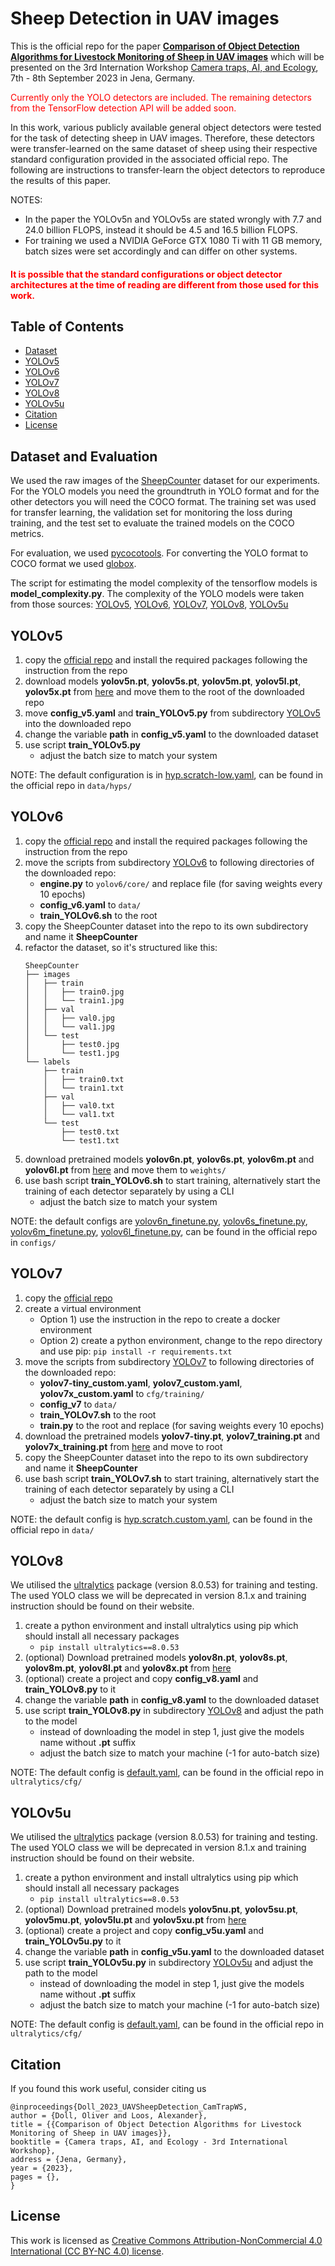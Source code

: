 # Sheep Detection in UAV images
This is the official repo for the paper [**Comparison of Object Detection Algorithms for Livestock Monitoring of Sheep in UAV images**](https://github.com/idmt-odoll/sheep_detection_in_UAV_images/Comparison_of_Object_Detection_Algorithms_for_Livestock_Monitoring_of_Sheep_in_UAV_images.pdf) which will be presented on the 3rd Internation Workshop [Camera traps, AI, and Ecology](https://inf-cv.uni-jena.de/camtrap-ws/), 7th - 8th September 2023 in Jena, Germany. 

<font color="red">Currently only the YOLO detectors are included. The remaining detectors from the TensorFlow detection API will be added soon.</font>

In this work, various publicly available general object detectors were tested for the task of detecting sheep in UAV images. 
Therefore, these detectors were transfer-learned on the same dataset of sheep using their respective standard configuration
provided in the associated official repo. The following are instructions to transfer-learn the object detectors to reproduce 
the results of this paper. 

NOTES: 
- In the paper the YOLOv5n and YOLOv5s are stated wrongly with 7.7 and 24.0 billion FLOPS, instead it should be 4.5 and 16.5 billion FLOPS.
- For training we used a NVIDIA GeForce GTX 1080 Ti with 11 GB memory, batch sizes were set accordingly and can differ on other systems.
  
#### <font color="red">It is possible that the standard configurations or object detector architectures at the time of reading are different from those used for this work.</font>

## Table of Contents

- [Dataset](#dataset-and-evaluation)
- [YOLOv5](#yolov5)
- [YOLOv6](#yolov6)
- [YOLOv7](#yolov7)
- [YOLOv8](#yolov8)
- [YOLOv5u](#yolov5u)
- [Citation](#citation)
- [License](#license)


## Dataset and Evaluation

We used the raw images of the [SheepCounter](https://universe.roboflow.com/riisprivate/sheepcounter/dataset/11) dataset for our experiments. For 
the YOLO models you need the groundtruth in YOLO format and for the other detectors you will need the COCO format. The training set was used for transfer learning, the validation set for monitoring the loss during training, and the 
test set to evaluate the trained models on the COCO metrics. <br> 

For evaluation, we used [pycocotools](https://pypi.org/project/pycocotools/#description). For converting the YOLO format to
COCO format we used [globox](https://github.com/laclouis5/globox).

The script for estimating the model complexity of the tensorflow models is **model_complexity.py**. The complexity of the
YOLO models were taken from those sources: [YOLOv5](https://github.com/ultralytics/yolov5), [YOLOv6](https://github.com/meituan/YOLOv6), 
[YOLOv7](https://arxiv.org/abs/2207.02696), [YOLOv8](https://github.com/ultralytics/ultralytics), [YOLOv5u](https://github.com/ultralytics/ultralytics/pull/771)



## YOLOv5

1. copy the [official repo](https://github.com/ultralytics/yolov5) and install the required packages following the instruction from the repo
2. download models **yolov5n.pt**, **yolov5s.pt**, **yolov5m.pt**, **yolov5l.pt**, **yolov5x.pt** from [here](https://github.com/ultralytics/yolov5/releases/tag/v7.0) and move them to the root of the downloaded repo
3. move **config_v5.yaml** and **train_YOLOv5.py** from subdirectory [YOLOv5](https://github.com/idmt-odoll/sheep_detection_in_UAV_images/tree/main/YOLOv5) into the downloaded repo
4. change the variable **path** in **config_v5.yaml** to the downloaded dataset
5. use script **train_YOLOv5.py**
   - adjust the batch size to match your system

NOTE: The default configuration is in [hyp.scratch-low.yaml](https://github.com/idmt-odoll/sheep_detection_in_UAV_images/tree/main/YOLOv5/hyp.scratch-low.yaml), can be found in the official repo in <code>data/hyps/</code>


## YOLOv6

1. copy the [official repo](https://github.com/meituan/YOLOv6) and install the required packages following the instruction from the repo
2. move the scripts from subdirectory [YOLOv6](https://github.com/idmt-odoll/sheep_detection_in_UAV_images/tree/main/YOLOv8) to following directories of the downloaded repo:
   - **engine.py** to <code>yolov6/core/</code> and replace file (for saving weights every 10 epochs)
   - **config_v6.yaml** to <code>data/</code>
   - **train_YOLOv6.sh** to the root
3. copy the SheepCounter dataset into the repo to its own subdirectory and name it **SheepCounter**
4. refactor the dataset, so it's structured like this:
   ```shell
   SheepCounter
   ├── images
   │   ├── train
   │   │   ├── train0.jpg
   │   │   └── train1.jpg
   │   ├── val
   │   │   ├── val0.jpg
   │   │   └── val1.jpg
   │   └── test
   │       ├── test0.jpg
   │       └── test1.jpg
   └── labels
       ├── train
       │   ├── train0.txt
       │   └── train1.txt
       ├── val
       │   ├── val0.txt
       │   └── val1.txt
       └── test
           ├── test0.txt
           └── test1.txt
   ```
5. download pretrained models **yolov6n.pt**, **yolov6s.pt**, **yolov6m.pt** and **yolov6l.pt** from [here](https://github.com/meituan/YOLOv6/releases/tag/0.3.0) and move them to <code>weights/</code>
6. use bash script **train_YOLOv6.sh** to start training, alternatively start the training of each detector separately by using a CLI
   - adjust the batch size to match your system 

NOTE: the default configs are [yolov6n_finetune.py](https://github.com/idmt-odoll/sheep_detection_in_UAV_images/tree/main/YOLOv6/yolov6n_finetune.py),
[yolov6s_finetune.py](https://github.com/idmt-odoll/sheep_detection_in_UAV_images/tree/main/YOLOv6/yolov6s_finetune.py), 
[yolov6m_finetune.py](https://github.com/idmt-odoll/sheep_detection_in_UAV_images/tree/main/YOLOv6/yolov6m_finetune.py), 
[yolov6l_finetune.py](https://github.com/idmt-odoll/sheep_detection_in_UAV_images/tree/main/YOLOv6/yolov6l_finetune.py),
can be found in the official repo in <code>configs/</code>


## YOLOv7

1. copy the [official repo](https://github.com/WongKinYiu/yolov7)
2. create a virtual environment
   - Option 1) use the instruction in the repo to create a docker environment
   - Option 2) create a python environment, change to the repo directory and use pip: <code>pip install -r requirements.txt</code>
3. move the scripts from subdirectory [YOLOv7](https://github.com/idmt-odoll/sheep_detection_in_UAV_images/tree/main/YOLOv8) to following directories of the downloaded repo:
   - **yolov7-tiny_custom.yaml**, **yolov7_custom.yaml**, **yolov7x_custom.yaml** to <code>cfg/training/</code>
   - **config_v7** to <code>data/</code>
   - **train_YOLOv7.sh** to the root
   - **train.py** to the root and replace (for saving weights every 10 epochs)
4. download the pretrained models **yolov7-tiny.pt**, **yolov7_training.pt** and **yolov7x_training.pt** from [here](https://github.com/WongKinYiu/yolov7/releases/tag/v0.1) and move to root
5. copy the SheepCounter dataset into the repo to its own subdirectory and name it **SheepCounter**
6. use bash script **train_YOLOv7.sh** to start training, alternatively start the training of each detector separately by using a CLI
   - adjust the batch size to match your system

NOTE: the default config is [hyp.scratch.custom.yaml](https://github.com/idmt-odoll/sheep_detection_in_UAV_images/tree/main/YOLOv7/hyp.scratch.custom.yaml), can be found in the official repo in <code>data/</code>


## YOLOv8
We utilised the [ultralytics](https://github.com/ultralytics/ultralytics) package (version 8.0.53) for training and testing.
The used YOLO class we will be deprecated in version 8.1.x and training instruction should be found on their website.

1. create a python environment and install ultralytics using pip which should install all necessary packages
   - <code>pip install ultralytics==8.0.53</code>
2. (optional) Download pretrained models **yolov8n.pt**, **yolov8s.pt**, **yolov8m.pt**, **yolov8l.pt** and **yolov8x.pt** from [here](https://github.com/ultralytics/assets/releases/)
3. (optional) create a project and copy **config_v8.yaml** and **train_YOLOv8.py** to it
4. change the variable **path** in **config_v8.yaml** to the downloaded dataset
5. use script **train_YOLOv8.py** in subdirectory [YOLOv8](https://github.com/idmt-odoll/sheep_detection_in_UAV_images/tree/main/YOLOv8) and adjust the path to the model
   - instead of downloading the model in step 1, just give the models name without **.pt** suffix
   - adjust the batch size to match your machine (-1 for auto-batch size)

NOTE: The default config is [default.yaml](https://github.com/idmt-odoll/sheep_detection_in_UAV_images/tree/main/YOLOv8/default.yaml), can be found in the official repo in <code>ultralytics/cfg/</code>


## YOLOv5u
We utilised the [ultralytics](https://github.com/ultralytics/ultralytics) package (version 8.0.53) for training and testing. 
The used YOLO class we will be deprecated in version 8.1.x and training instruction should be found on their website.

1. create a python environment and install ultralytics using pip which should install all necessary packages
   - <code>pip install ultralytics==8.0.53</code>
2. (optional) Download pretrained models **yolov5nu.pt**, **yolov5su.pt**, **yolov5mu.pt**, **yolov5lu.pt** and **yolov5xu.pt** from [here](https://github.com/ultralytics/assets/releases/)
3. (optional) create a project and copy **config_v5u.yaml** and **train_YOLOv5u.py** to it
4. change the variable **path** in **config_v5u.yaml** to the downloaded dataset
5. use script **train_YOLOv5u.py** in subdirectory [YOLOv5u](https://github.com/idmt-odoll/sheep_detection_in_UAV_images/tree/main/YOLOv5u) and adjust the path to the model
   - instead of downloading the model in step 1, just give the models name without **.pt** suffix
   - adjust the batch size to match your machine (-1 for auto-batch size)

NOTE: The default config is [default.yaml](https://github.com/idmt-odoll/sheep_detection_in_UAV_images/tree/main/YOLOv5u/default.yaml), can be found in the official repo in <code>ultralytics/cfg/</code>



## Citation

If you found this work useful, consider citing us

```
@inproceedings{Doll_2023_UAVSheepDetection_CamTrapWS,
author = {Doll, Oliver and Loos, Alexander},
title = {{Comparison of Object Detection Algorithms for Livestock Monitoring of Sheep in UAV images}},
booktitle = {Camera traps, AI, and Ecology - 3rd International Workshop},
address = {Jena, Germany},
year = {2023},
pages = {},
}
```

## License

This work is licensed as [Creative Commons Attribution-NonCommercial 4.0 International (CC BY-NC 4.0) license](https://creativecommons.org/licenses/by-nc/4.0/).
